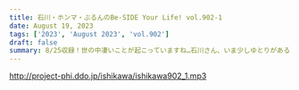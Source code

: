 ```yaml
---
title: 石川・ホンマ・ぶるんのBe-SIDE Your Life! vol.902-1
date: August 19, 2023
tags: ['2023', 'August 2023', 'vol.902']
draft: false
summary: 8/25収録！世の中凄いことが起こっていますね…石川さん、いま少しゆとりがあるそうです！
---
```


http://project-phi.ddo.jp/ishikawa/ishikawa902_1.mp3